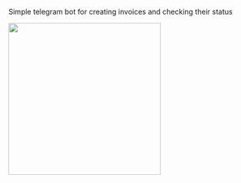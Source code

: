 Simple telegram bot for creating invoices and checking their status


<img src="https://github.com/user-attachments/assets/45d9fd19-fdca-4743-85d3-f7121cc93f61" width="300"/>